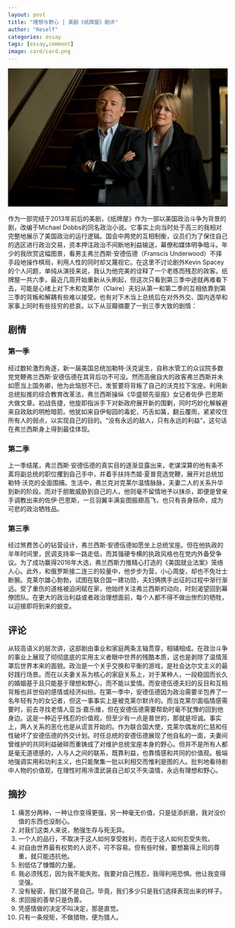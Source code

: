 ```yaml
---
layout: post
title: "理想与野心 | 美剧《纸牌屋》剧评"
author: "Reself"
categories: essay
tags: [essay,comment]
image: card/card.png
---
```


![](../assets/img/card/card.png)

作为一部完结于2013年前后的美剧，《纸牌屋》作为一部以美国政治斗争为背景的剧，改编于Michael Dobbs的同名政治小说。它事实上向当时处于高三的我相对完整地展示了美国政治的运行逻辑。国会中两党的互相制衡，议员们为了保住自己的选区进行政治交易，资本押注政治不间断地利益输送，幕僚和媒体明争暗斗。年少的我欣赏这幅图景，看男主弗兰西斯·安德伍德（Franscis Underwood）不择手段地操作棋局，利用人性的同时却又蔑视它。在这里不讨论剧外Kevin Spacey的个人问题，单纯从演技来说，我认为他完美的诠释了一个老练而残忍的政客。纸牌屋一共六季，最近几周开始重新从头刷起，但这次只看到第三季中途就再难看下去，可能是心绪上对下木和克莱尔（Claire）夫妇从第一和第二季的互相依靠到第三季的背叛和解耦有些难以接受。也有对下木当上总统后在对外外交、国内选举和家事上同时有些技穷的悲哀。以下从豆瓣摘要了一到三季大致的剧情：

## 剧情

### 第一季

经过数轮激烈角逐，新一届美国总统加勒特·沃克诞生，自称水管工的众议院多数党党鞭弗兰西斯·安德伍德在其背后功不可没。然而高傲自大的政客弗兰西斯并未如愿当上国务卿，他为此恼怒不已，发誓要将背叛了自己的沃克拉下宝座。利用新总统拟推的综合教育改革法，弗兰西斯操纵《华盛顿先驱报》女记者佐伊·巴恩斯大做文章。初战告捷，他旋即指派手下对新政府展开新的围剿，同时巧妙化解躲避来自政敌的明枪暗箭。他犹如来自伊甸园的毒蛇，巧舌如簧，翻云覆雨，紧紧咬住所有人的弱点，以实现自己的目的。“没有永远的敌人，只有永远的利益”，这句话在弗兰西斯身上得到最佳体现。

### 第二季

上一季结尾，弗兰西斯·安德伍德的真实目的逐渐显露出来，老谋深算的他有条不紊将副总统的职位攫到自己手中，并着手扶持杰姬·夏普竞选党鞭，展开对总统加勒特·沃克的全面围捕。生活中，弗兰克对克莱尔温情脉脉，夫妻二人的关系升华到新的阶段。而对于胆敢威胁到自己的人，他则毫不留情地予以抹杀，即便是曾亲手调教出来的佐伊·巴恩斯，一旦羽翼丰满妄图振翅高飞，也只有丧身殒命，成为可悲的政治牺牲品。

### 第三季

经过煞费苦心的钻营设计，弗兰西斯·安德伍德如愿坐上总统宝座。但在他执政的半年时间里，民调支持率一路走低，而其强硬专横的执政风格也在党内外备受争议。为了成功赢得2016年大选，弗兰西斯力推精心打造的《美国就业法案》笼络人心。此外，和俄罗斯接二连三的较量中，他步步为营，小心周旋，却也不免壮士断腕。克莱尔雄心勃勃，试图在联合国一建功勋，夫妇俩携手出征的过程中渐行渐远。受了重伤的道格被迫闲赋在家，他始终关注弗兰西斯的动向，时刻渴望回到幕僚团队。在更大的政治利益或者政治理想面前，每个人都不得不做出惨烈的牺牲，以迎接即将到来的蜕变。

## 评论

从较高语义的层次讲，这部剧由事业和家庭两条主轴贯穿，相辅相成。在政治斗争的事业上展现了彻彻底底的实用主义者眼中世界的残酷本质，这也是剥除了温情笼罩后世界本来的面貌。政治是一个关乎交换和平衡的游戏，是社会达尔文主义的最好践行场景。而在以夫妻关系为核心的家庭关系上，对于某种人，一段稳固而长久的婚姻基于且只能基于理想和野心，而不能以爱情。而安德伍德夫妇的反目和互相背叛也非世俗的感情或经济纠纷。在第一季中，安德伍德因为政治需要半包养了一名年轻有为的女记者，但这一事事实上是被克莱尔默许的。而当克莱尔面临情感需要时，前去寻找老情人亚当·嘉乐维，但在安德伍德需要帮助时毫不犹豫的回到他身边。这是一种近乎残忍的价值观，但至少有一点是普世的，那就是坦诚。事实上，两人关系的恶化也是从谎言开始的。作为联合国大使，克莱尔偶发的仁慈和任性破坏了安德伍德的外交计划。时任总统的安德伍德展现了他自私的一面，夫妻间曾维护的共同利益破碎而重铸成了对维护总统宝座本身的野心。但并不是所有人都是毫无道德感的，人与人之间的联系，既靠利益，也靠情感和共同的价值观。极端地强调实用和功利主义，也只能聚集一批以利相交而惟利是图的人。批判地看待剧中人物的价值观，在理性时用冷漠武装自己却又不失温情，永远有理想和野心。

## 摘抄

1. 痛苦分两种，一种让你变得更强，另一种毫无价值，只是徒添折磨，我对没价值的东西也没耐心。
2. 对我们这类人来说，勉强生存与死无异。
3. 一个人的品行，不取决于这人如何享受胜利，而在于这人如何忍受失败。
4. 对自由世界最有权势的人说不，可不容易。但有些时候，要想赢得上司的尊重，就只能违抗他。
5. 别低估了慷慨的力量。
6. 我必须残忍，因为我不能失败。我要对自己残忍，我得利用恐惧。他让我变得坚强。
7. 没有秘密，我们就不是自己。毕竟，我们多少只是我们选择表现出来的样子。
8. 求回报的善举只是伪善。
9. 凭感情做的决定不叫决定，那是直觉。
10. 只有一条规矩，不做猎物，便为猎人。